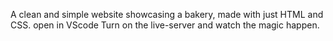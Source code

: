 A clean and simple website showcasing a bakery, made with just HTML and CSS.
open in VScode 
Turn on the live-server and watch the magic happen.
